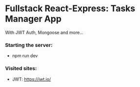 # Fullstack React-Express: Tasks Manager App
With JWT Auth, Mongoose and more...

### Starting the server:
- npm run dev


### Visited sites:
- JWT: https://jwt.io/